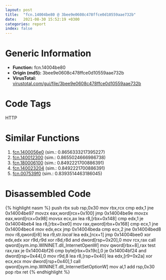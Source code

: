 ```yaml
---
layout: post
title:  "fcn.14004be80 @ 3bee9e0608c478ffce0d10559aae732b"
date:   2021-08-30 15:52:19 +0300
categories: report
index: false
---
```


# Generic Information
- **Function:** fcn.14004be80
- **Origin (md5):** 3bee9e0608c478ffce0d10559aae732b
- **VirusTotal:** [virustotal.com/gui/file/3bee9e0608c478ffce0d10559aae732b][virustotal_ref]

# Code Tags
<span class="tag" id="HTTP">HTTP</span>


# Similar Functions

1. [fcn.1400056e0][similar_1_ref] (sim.: 0.8656333217395227)
2. [fcn.140012300][similar_2_ref] (sim.: 0.8655024666986738)
3. [fcn.180006100][similar_3_ref] (sim.: 0.8492221700886391)
4. [fcn.140023204][similar_4_ref] (sim.: 0.8492221700886391)
5. [fcn.007539f0][similar_5_ref] (sim.: 0.8393514463186045)


# Disassembled Code

{% highlight nasm %}
push rbx
sub rsp,0x30
mov rbx,rcx
cmp edx,1
jne 0x14004be97
movzx eax,word[rcx+0x100]
jmp 0x14004be9e
movzx eax,word[rcx+0x98]
movsx ecx,ax
lea r8,[rbx+0x148]
cmp edx,1
je 0x14004beb4
lea r8,[rbx+0xe0]
mov rax,qword[rbx+0x168]
cmp ecx,1
jne 0x14004bec4
mov edx,ecx
jmp 0x14004beda
cmp ecx,2
jne 0x14004bed8
mov r8,qword[r8]
lea r9,str._local_
lea edx,[rcx+1]
jmp 0x14004bee0
xor edx,edx
xor r9d,r9d
xor r8d,r8d
and dword[rsp+0x20],0
mov rcx,rax
call qword[sym.imp.WININET.dll_InternetOpenW]
mov qword[rbx+8],rax
test rax,rax
je 0x14004bf26
cmp byte[rbx+0x19c],0
je 0x14004bf24
and dword[rsp+0x44],0
mov r9d,8
lea r8,[rsp+0x40]
lea edx,[r9+0x2a]
xor ecx,ecx
mov dword[rsp+0x40],1
call qword[sym.imp.WININET.dll_InternetSetOptionW]
mov al,1
add rsp,0x30
pop rbx
ret
{% endhighlight %}


[similar_1_ref]: /report/fcn.1400056e0@c5b958b285b208bffd52d8455e15d93a
[similar_2_ref]: /report/fcn.140012300@3bee9e0608c478ffce0d10559aae732b
[similar_3_ref]: /report/fcn.180006100@7dc44f7522d53d03c7b1f4335f6d2a15
[similar_4_ref]: /report/fcn.140023204@c5b958b285b208bffd52d8455e15d93a
[similar_5_ref]: /report/fcn.007539f0@a5905e3c253c25bbaf727a1a18fe8ed1
[virustotal_ref]: https://www.virustotal.com/gui/file/3bee9e0608c478ffce0d10559aae732b